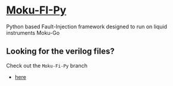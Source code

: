 # [Moku-FI-Py](https://github.com/sealablab/Moku-FI-Py)
Python based Fault-Injection framework designed to run on liquid instruments Moku-Go

## Looking for the verilog files?
Check out the `Moku-Fi-Py` branch  
* [here](https://github.com/sealablab/moku-examples/tree/feature/MFI/mcc/Moku-Fi-Py)

